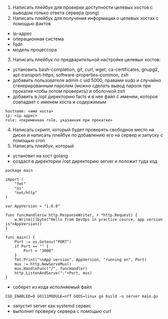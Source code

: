 1) Написать плейбук для проверки доступности целевых хостов с выводом только ответа сервера (pong)
2) Написать плейбук для получения информации о целевых хостах с помощью фактов
- ip-адрес
- операционная система
- fqdn
- модель процессора
3) Написать плейбук по предварительной настройке целевых хостов:
- установить bash-completion, git, curl, wget, ca-certificates, gnupg2, apt-transport-https, software-properties-common, zsh
- добавить пользователя admin с uid 5000, правами sudo и случайно сгенерированным паролем (можно сделать вывод пароля при прокатке чтобы потом проверить) и оболочкой zsh
- добавить в /opt директорию facts и в нее файл с именем, которое совпадает с именем хоста и содержимым
```
hostname: <имя хоста>
ip: <ip адрес>
role: <переменная role, указанная при прокатке>
```
4) Написать скрипт, который будет проверять свободное место на диске и написать плейбук по добавлению его на сервер и запуску с помощью cron
5) Написать плейбук, который 
- установит на хост golang
- создаст в директории /opt директорию server и положит туда код
```
package main

import (
	"fmt"
	"os"
	"net/http"
)

var AppVersion = "1.0.0"

func funcHandler(w http.ResponseWriter, r *http.Request) {
	w.Write([]byte("Hello from DevOps in practice cource, app version is"+AppVersion))
}

func main() {
	Port := os.Getenv("PORT")
	if Port == "" {
		Port = "3000"
	}
	fmt.Print("\nApp version", AppVersion, "running on", Port)
	mux := http.NewServeMux()
	mux.HandleFunc("/", funcHandler)
	http.ListenAndServe(":"+Port, mux)
}
```
- соберет из кода исполняемый файл
```
CGO_ENABLED=0 GO111MODULE=off GOOS=linux go build -o server main.go
```
- запустит server как systemd сервис
- выполнит проверку сервера с помощью curl

